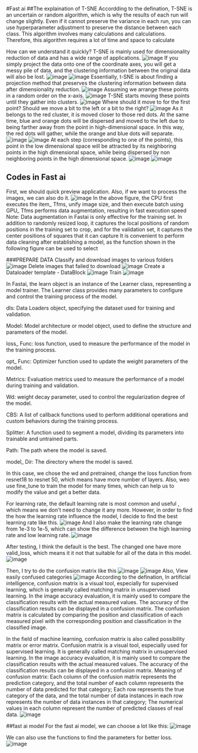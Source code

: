 #Fast ai
##The explaination of T-SNE
Accordding to the defination, T-SNE is an uncertain or random algorithm, which is why the results of each run will change slightly. Even if it cannot preserve the 
variance in each run, you can use hyperparameter adjustment to preserve the distance between each class. This algorithm involves many calculations and calculations.
Therefore, this algorithm requires a lot of time and space to calculate

How can we understand it quickly?
T-SNE is mainly used for dimensionality reduction of data and has a wide range of applications. 
![image](https://github.com/Alex-Fan777/Alex-Fan777.github.io/assets/132428764/98262c9c-862d-4bec-9992-56c4fc0f46ed)
If you simply project the data onto one of the coordinate axes, you will get a messy pile of data, and the clustering information between the original data will also
be lost.
![image](https://github.com/Alex-Fan777/Alex-Fan777.github.io/assets/132428764/5b31a462-3c64-4e80-8dcb-e4a80233eb9a)
![image](https://github.com/Alex-Fan777/Alex-Fan777.github.io/assets/132428764/0376e092-7729-4888-b98b-b8cd4c7a12e5)
Essentially, t-SNE is about finding a projection method that preserves the clustering information between data after dimensionality reduction.
![image](https://github.com/Alex-Fan777/Alex-Fan777.github.io/assets/132428764/e51a5a7d-e6d1-4caf-9404-723f723628f9)
Assuming we arrange these points in a random order on the x-axis.
![image](https://github.com/Alex-Fan777/Alex-Fan777.github.io/assets/132428764/8c78ff69-2b79-4537-9219-30d539a3869d)
T-SNE starts moving these points until they gather into clusters.
![image](https://github.com/Alex-Fan777/Alex-Fan777.github.io/assets/132428764/80be3bcb-9dce-448a-b24f-69172c4cc3f5)
Where should it move to for the first point? Should we move a bit to the left or a bit to the right?
![image](https://github.com/Alex-Fan777/Alex-Fan777.github.io/assets/132428764/ec0216d0-7812-4dc0-8d74-ff728d063f8a)
As it belongs to the red cluster, it is moved closer to those red dots. At the same time, blue and orange dots will be dispersed and moved to the left due to being
farther away from the point in high-dimensional space. In this way, the red dots will gather, while the orange and blue dots will separate.
![image](https://github.com/Alex-Fan777/Alex-Fan777.github.io/assets/132428764/1674b834-c1d8-4a85-a5a3-9a41096181b7)
![image](https://github.com/Alex-Fan777/Alex-Fan777.github.io/assets/132428764/54758342-c9e0-4748-ac3d-ee7d66bc3305)
At each step (corresponding to one of the points), this point in the low dimensional space will be attracted by its neighboring points in the high dimensional space,
while being dispersed by non neighboring points in the high dimensional space.
![image](https://github.com/Alex-Fan777/Alex-Fan777.github.io/assets/132428764/51a7338c-2735-4ea9-b75c-611abf6e0a8a)
![image](https://github.com/Alex-Fan777/Alex-Fan777.github.io/assets/132428764/e885759d-2374-44f9-8030-335c6a454f32)

## Codes in Fast ai
First, we should quick preview application. Also, if we want to process the images, we can also do it.
![image](https://github.com/Alex-Fan777/Alex-Fan777.github.io/assets/132428764/0761c22e-20fd-498b-b7d1-6721620906b7)
In the above figure, the CPU first executes the item_ Tfms, unify image size, and then execute batch using GPU_ Tfms performs data augmentation, resulting in fast 
execution speed
Note: Data augmentation in Fastai is only effective for the training set. In addition to randomly resized loop, it captures the local positions of random positions 
in the training set to crop, and for the validation set, it captures the center positions of squares that it can capture
It is convenient to perform data cleaning after establishing a model, as the function shown in the following figure can be used to select

###PREPARE DATA
Classify and download images to various folders
![image](https://github.com/Alex-Fan777/Alex-Fan777.github.io/assets/132428764/6fc2f7e4-e142-4d53-a6ad-210817e01130)
Delete images that failed to download
![image](https://github.com/Alex-Fan777/Alex-Fan777.github.io/assets/132428764/c95c804f-872a-4f52-895b-ecd87600dd03)
Create a Dataloader template - DataBlock
![image](https://github.com/Alex-Fan777/Alex-Fan777.github.io/assets/132428764/66a9d6c6-1a83-4382-8b02-32a8d678c5dd)
Train
![image](https://github.com/Alex-Fan777/Alex-Fan777.github.io/assets/132428764/e1dee9cf-84ee-4166-bc86-1c98316e7bae)


In Fastai, the learn object is an instance of the Learner class, representing a model trainer. The Learner class provides many parameters to configure and control
the training process of the model.

dls: Data Loaders object, specifying the dataset used for training and validation.

Model: Model architecture or model object, used to define the structure and parameters of the model.

loss_ Func: loss function, used to measure the performance of the model in the training process.

opt_ Func: Optimizer function used to update the weight parameters of the model.

Metrics: Evaluation metrics used to measure the performance of a model during training and validation.

Wd: weight decay parameter, used to control the regularization degree of the model.

CBS: A list of callback functions used to perform additional operations and custom behaviors during the training process.

Splitter: A function used to segment a model, dividing its parameters into trainable and untrained parts.

Path: The path where the model is saved.

model_ Dir: The directory where the model is saved.

In this case, we chose the wd and pretrained, change the loss function from resnet18 to resnet 50, which means have more number of layers.
Also, weo use fine_tune to train the model for many times, which can help us to modify the value and get a better data.

For learning rate, the default learning rate is most common and useful , which means we don't need to change it any more. However, in order to find the how the 
learning rate influence the model, I decide to find the best learning rate like this.
![image](https://github.com/Alex-Fan777/Alex-Fan777.github.io/assets/132428764/b7de3993-75ef-46e2-8fa8-c128b114cb5b)
And I also make the learning rate change from 1e-3 to 1e-5, which can show the difference between the high learning rate and low learning rate. 
![image](https://github.com/Alex-Fan777/Alex-Fan777.github.io/assets/132428764/a7b74ecf-a4b6-45c6-ad65-804c36386984)

After testing, I think the default is the best. The changed one have more valid_loss, which means it it not that suitable for all of the data in this model.
![image](https://github.com/Alex-Fan777/Alex-Fan777.github.io/assets/132428764/27d748dc-feb0-40d7-861b-26fda0cfb393)

Then, I try to do the confusion matrix like this
![image](https://github.com/Alex-Fan777/Alex-Fan777.github.io/assets/132428764/5f11a371-e52b-4080-9e76-eaec81f9d5f8)
![image](https://github.com/Alex-Fan777/Alex-Fan777.github.io/assets/132428764/71117dba-35b6-4315-a1a9-4ca7fc6ca070)
Also, View easily confused categories
![image](https://github.com/Alex-Fan777/Alex-Fan777.github.io/assets/132428764/040df622-74ea-4f41-b568-45d94b8be702)
According to the defination, In artificial intelligence, confusion matrix is a visual tool, especially for supervised learning, which is generally called matching
matrix in unsupervised learning. In the image accuracy evaluation, it is mainly used to compare the classification results with the actual measured values.
The accuracy of the classification results can be displayed in a confusion matrix. The confusion matrix is calculated by comparing the position and classification
of each measured pixel with the corresponding position and classification in the classified image.

In the field of machine learning, confusion matrix is also called possibility matrix or error matrix. Confusion matrix is a visual tool, especially used for
supervised learning. It is generally called matching matrix in unsupervised learning. In the image accuracy evaluation, it is mainly used to compare the 
classification results with the actual measured values. The accuracy of the classification results can be displayed in a confusion matrix.
Meaning of confusion matrix:
Each column of the confusion matrix represents the prediction category, and the total number of each column represents the number of data predicted for that
category;
Each row represents the true category of the data, and the total number of data instances in each row represents the number of data instances in that category; 
The numerical values in each column represent the number of predicted classes of real data.
![image](https://github.com/Alex-Fan777/Alex-Fan777.github.io/assets/132428764/21dce551-e1af-4617-85f8-84c83ff69084)

##fast ai model
For the fast ai model, we can choose a lot like this:
![image](https://github.com/Alex-Fan777/Alex-Fan777.github.io/assets/132428764/c4abd32b-cc95-446b-a5f4-b4607f63c1a1)

We can also use the functions to find the parameters for better loss.
![image](https://github.com/Alex-Fan777/Alex-Fan777.github.io/assets/132428764/9442826c-5e98-4716-9e44-978caf493161)
















